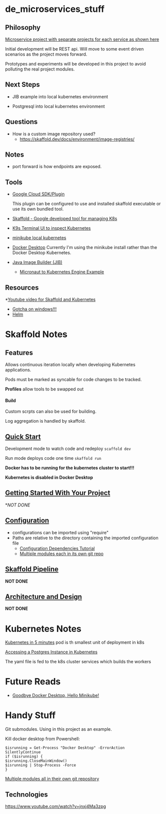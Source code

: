 # de_microservices_stuff
## Philosophy
[Microservice project with separate projects for each service as shown here](https://github.com/gsquared94/bank-of-anthos-demo)

Initial development will be REST api.  Will move to some event driven scenarios as the project moves forward.

Prototypes and experiments will be developed in this project to avoid polluting the real project modules.
## Next Steps
* JIB example into local kubernetes environment

* Postgresql into local kubernetes environment

## Questions
* How is a custom image repository used?
  * https://skaffold.dev/docs/environment/image-registries/
## Notes
* port forward is how endpoints are exposed.

## Tools
* [Google Cloud SDK/Plugin](https://cloud.google.com/code/docs/intellij/install)

  This plugin can be configured to use and installed skaffold executable or use its own bundled tool.

* [Skaffold - Google developed tool for managing K8s](https://skaffold.dev/)
* [K9s Terminal UI to inspect Kubernetes](https://k9scli.io/topics/install/)
* [minikube local kubernetes](https://minikube.sigs.k8s.io/docs/start/)
* [Docker Desktop](https://www.docker.com/products/docker-desktop/)
  Currently I'm using the minikube install rather than the Docker Desktop Kubernetes.
* [Java Image Builder (JIB)](https://cloud.google.com/blog/products/application-development/introducing-jib-build-java-docker-images-better)
  * [Micronaut to Kubernetes Engine Example](https://codelabs.developers.google.com/codelabs/cloud-micronaut-kubernetes/#0)

## Resources
*[Youtube video for Skaffold and Kubernetes](https://www.youtube.com/watch?v=Fu5CpVaiE_E)
* [Gotcha on windows!!!](https://youtu.be/Fu5CpVaiE_E?t=1707)
* [Helm](https://youtu.be/Fu5CpVaiE_E?t=1780)

# Skaffold Notes
## Features

Allows continuous iteration locally when developing Kubernetes applications.

Pods must be marked as syncable for code changes to be tracked.

**Profiles** allow tools to be swapped out

#### Build
Custom scrpts can also be used for building.

Log aggregation is handled by skaffold.

## [Quick Start](https://skaffold.dev/docs/quickstart/)

Development mode to watch code and redeploy
```scaffold dev```

Run mode deploys code one time
```skaffold run```

**Docker has to be running for the kubernetes cluster to start!!!**

**Kubernetes is disabled in Docker Desktop**

## [Getting Started With Your Project](https://skaffold.dev/docs/workflows/getting-started-with-your-project/)
**NOT DONE*
## [Configuration](https://skaffold.dev/docs/design/config/)
* configurations can be imported using "require"
* Paths are relative to the directory containing the imported configuration file
  * [Configuration Dependencies Tutorial](https://skaffold.dev/docs/tutorials/config-dependencies/)
  * [Multiple modules each in its own git repo](https://shell.cloud.google.com/?show=ide%2Cterminal)

## [Skaffold Pipeline](https://skaffold.dev/docs/pipeline-stages/)
**NOT DONE**
## [Architecture and Design](https://skaffold.dev/docs/design/)
**NOT DONE**

# Kubernetes Notes
[Kubernetes in 5 minutes](https://www.youtube.com/watch?v=PH-2FfFD2PU)
pod is th smallest unit of deployment in k8s

[Accessing a Postgres Instance in Kubernetes](https://docs.vmware.com/en/VMware-Tanzu-SQL-with-Postgres-for-Kubernetes/1.6/tanzu-postgres-k8s/GUID-accessing.html)

The yaml file is fed to the k8s cluster services which builds the workers

# Future Reads
* [Goodbye Docker Desktop, Hello Minikube!](https://itnext.io/goodbye-docker-desktop-hello-minikube-3649f2a1c469)


# Handy Stuff
Git submodules.  Using in this project as an example.

Kill docker desktop from Powershell:
```
$isrunning = Get-Process "Docker Desktop" -ErrorAction SilentlyContinue
if ($isrunning) {
$isrunning.CloseMainWindow()
$isrunning | Stop-Process -Force
}
```
[Multiple modules all in their own git repository](https://stackoverflow.com/questions/1979167/git-submodule-update)

## Technologies
https://www.youtube.com/watch?v=jnxj4Ma3zpg